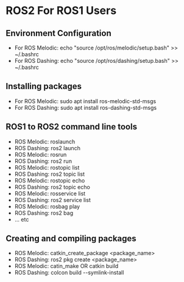 # ROS2 For ROS1 Users

## Environment Configuration
* For ROS Melodic: echo "source /opt/ros/melodic/setup.bash" >> ~/.bashrc
* For ROS Dashing: echo "source /opt/ros/dashing/setup.bash" >> ~/.bashrc

## Installing packages
* For ROS Melodic: sudo apt install ros-melodic-std-msgs
* For ROS Dashing: sudo apt install ros-dashing-std-msgs

## ROS1 to ROS2 command line tools
* ROS Melodic: roslaunch <package name> <launch file>
* ROS Dashing: ros2 launch <package name> <launch file>
* ROS Melodic: rosrun <package name> <launch file>
* ROS Dashing: ros2 run <package name> <launch file>
* ROS Melodic: rostopic list
* ROS Dashing: ros2 topic list
* ROS Melodic: rostopic echo <topic name>
* ROS Dashing: ros2 topic echo <topic name>
* ROS Melodic: rosservice list
* ROS Dashing: ros2 service list
* ROS Melodic: rosbag play <bag file>
* ROS Dashing: ros2 bag <bag file>
* ... etc

## Creating and compiling packages
* ROS Melodic: catkin_create_package <package_name>
* ROS Dashing: ros2 pkg create <package_name>
* ROS Melodic: catin_make OR catkin build
* ROS Dashing: colcon build --symlink-install

